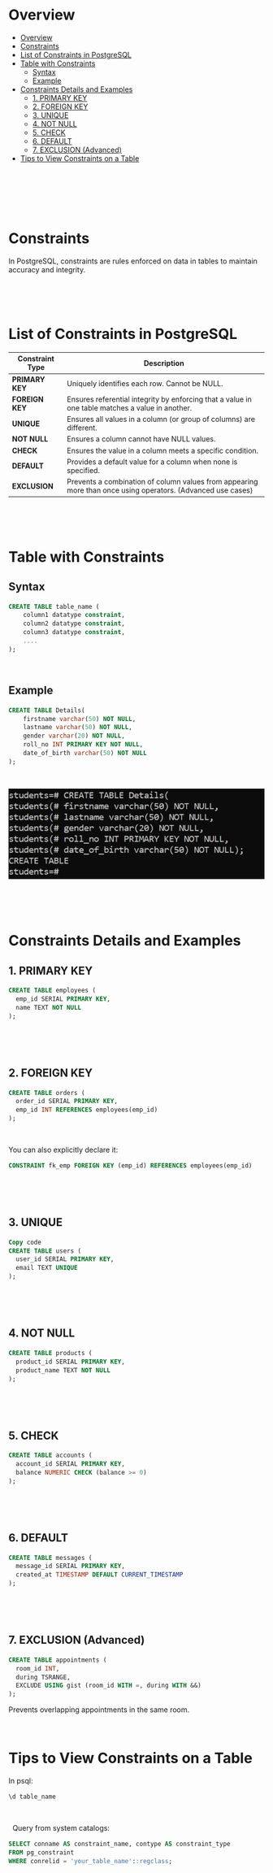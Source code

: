 # Overview

- [Overview](#overview)
- [Constraints](#constraints)
- [List of Constraints in PostgreSQL](#list-of-constraints-in-postgresql)
- [Table with Constraints](#table-with-constraints)
  - [Syntax](#syntax)
  - [Example](#example)
- [Constraints Details and Examples](#constraints-details-and-examples)
  - [1. PRIMARY KEY](#1-primary-key)
  - [2. FOREIGN KEY](#2-foreign-key)
  - [3. UNIQUE](#3-unique)
  - [4. NOT NULL](#4-not-null)
  - [5. CHECK](#5-check)
  - [6. DEFAULT](#6-default)
  - [7. EXCLUSION (Advanced)](#7-exclusion-advanced)
- [Tips to View Constraints on a Table](#tips-to-view-constraints-on-a-table)

&nbsp;

&nbsp;

&nbsp;

# Constraints

In PostgreSQL, constraints are rules enforced on data in tables to maintain accuracy and integrity.

&nbsp;

&nbsp;

# List of Constraints in PostgreSQL

| Constraint Type | Description                                                                                                 |
| --------------- | ----------------------------------------------------------------------------------------------------------- |
| **PRIMARY KEY** | Uniquely identifies each row. Cannot be NULL.                                                               |
| **FOREIGN KEY** | Ensures referential integrity by enforcing that a value in one table matches a value in another.            |
| **UNIQUE**      | Ensures all values in a column (or group of columns) are different.                                         |
| **NOT NULL**    | Ensures a column cannot have NULL values.                                                                   |
| **CHECK**       | Ensures the value in a column meets a specific condition.                                                   |
| **DEFAULT**     | Provides a default value for a column when none is specified.                                               |
| **EXCLUSION**   | Prevents a combination of column values from appearing more than once using operators. (Advanced use cases) |

&nbsp;

&nbsp;

# Table with Constraints

## Syntax

```sql
CREATE TABLE table_name (
    column1 datatype constraint,
    column2 datatype constraint,
    column3 datatype constraint,
    ....
);
```

&nbsp;

## Example

```sql
CREATE TABLE Details(
    firstname varchar(50) NOT NULL,
    lastname varchar(50) NOT NULL,
    gender varchar(20) NOT NULL,
    roll_no INT PRIMARY KEY NOT NULL,
    date_of_birth varchar(50) NOT NULL
);
```

&nbsp;

<img src="../assets/Table/create-table-with-constraints.jpg">

&nbsp;

&nbsp;

# Constraints Details and Examples

## 1. PRIMARY KEY

```sql
CREATE TABLE employees (
  emp_id SERIAL PRIMARY KEY,
  name TEXT NOT NULL
);
```

&nbsp;

&nbsp;

## 2. FOREIGN KEY

```sql
CREATE TABLE orders (
  order_id SERIAL PRIMARY KEY,
  emp_id INT REFERENCES employees(emp_id)
);
```

&nbsp;

You can also explicitly declare it:

```sql
CONSTRAINT fk_emp FOREIGN KEY (emp_id) REFERENCES employees(emp_id)
```

&nbsp;

&nbsp;

## 3. UNIQUE

```sql
Copy code
CREATE TABLE users (
  user_id SERIAL PRIMARY KEY,
  email TEXT UNIQUE
);
```

&nbsp;

&nbsp;

## 4. NOT NULL

```sql
CREATE TABLE products (
  product_id SERIAL PRIMARY KEY,
  product_name TEXT NOT NULL
);
```

&nbsp;

&nbsp;

## 5. CHECK

```sql
CREATE TABLE accounts (
  account_id SERIAL PRIMARY KEY,
  balance NUMERIC CHECK (balance >= 0)
);
```

&nbsp;

&nbsp;

## 6. DEFAULT

```sql
CREATE TABLE messages (
  message_id SERIAL PRIMARY KEY,
  created_at TIMESTAMP DEFAULT CURRENT_TIMESTAMP
);
```

&nbsp;

&nbsp;

## 7. EXCLUSION (Advanced)

```sql
CREATE TABLE appointments (
  room_id INT,
  during TSRANGE,
  EXCLUDE USING gist (room_id WITH =, during WITH &&)
);
```

Prevents overlapping appointments in the same room.
&nbsp;

&nbsp;

# Tips to View Constraints on a Table

In psql:

```bash
\d table_name
```

&nbsp;

&nbsp;
Query from system catalogs:

```sql
SELECT conname AS constraint_name, contype AS constraint_type
FROM pg_constraint
WHERE conrelid = 'your_table_name'::regclass;
```

&nbsp;

&nbsp;

&nbsp;
